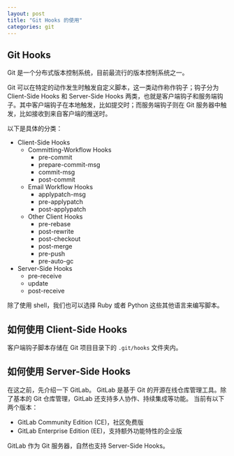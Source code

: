 ```yaml
---
layout: post
title: "Git Hooks 的使用"
categories: git
---
```


## Git Hooks
Git 是一个分布式版本控制系统，目前最流行的版本控制系统之一。

Git 可以在特定的动作发生时触发自定义脚本，这一类动作称作钩子；钩子分为 Client-Side Hooks 和 Server-Side Hooks 两类，也就是客户端钩子和服务端钩子。其中客户端钩子在本地触发，比如提交时；而服务端钩子则在 Git 服务器中触发，比如接收到来自客户端的推送时。

以下是具体的分类：
* Client-Side Hooks
	+ Committing-Workflow Hooks
		* pre-commit
		* prepare-commit-msg
		* commit-msg
		* post-commit
	+ Email Workflow Hooks
		* applypatch-msg
		* pre-applypatch
		* post-applypatch
	+ Other Client Hooks
		* pre-rebase
		* post-rewrite
		* post-checkout
		* post-merge
		* pre-push
		* pre-auto-gc
* Server-Side Hooks
	+ pre-receive
	+ update
	+ post-receive

除了使用 shell，我们也可以选择 Ruby 或者 Python 这些其他语言来编写脚本。

## 如何使用 Client-Side Hooks
客户端钩子脚本存储在 Git 项目目录下的 `.git/hooks` 文件夹内。



## 如何使用 Server-Side Hooks

在这之前，先介绍一下 GitLab。
GitLab 是基于 Git 的开源在线仓库管理工具。除了基本的 Git 仓库管理，GitLab 还支持多人协作、持续集成等功能。
当前有以下两个版本：
* GitLab Community Edition (CE)，社区免费版
* GitLab Enterprise Edition (EE)，支持额外功能特性的企业版

GitLab 作为 Git 服务器，自然也支持 Server-Side Hooks。


